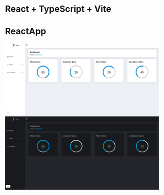 # React + TypeScript + Vite
# ReactApp
<img src="./src/assets/dashboardImage.png">
<img src="./src/assets/darkTheme.png">
